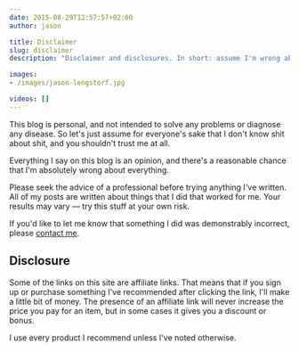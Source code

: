 ```yaml
---
date: 2015-08-29T12:57:57+02:00
author: jason

title: Disclaimer
slug: disclaimer
description: "Disclaimer and disclosures. In short: assume I'm wrong about everything."

images:
- /images/jason-lengstorf.jpg

videos: []
---
```

This blog is personal, and not intended to solve any problems or diagnose any disease. So let's just assume for everyone's sake that I don't know shit about shit, and you shouldn't trust me at all.

Everything I say on this blog is an opinion, and there's a reasonable chance that I'm absolutely wrong about everything.

Please seek the advice of a professional before trying anything I've written. All of my posts are written about things that I did that worked for me. Your results may vary — try this stuff at your own risk.

If you'd like to let me know that something I did was demonstrably incorrect, please [contact me][1].

## Disclosure

Some of the links on this site are affiliate links. That means that if you sign up or purchase something I've recommended after clicking the link, I'll make a little bit of money. The presence of an affiliate link will never increase the price you pay for an item, but in some cases it gives you a discount or bonus.

I use every product I recommend unless I've noted otherwise.

 [1]: http://lengstorf.com/contact/
